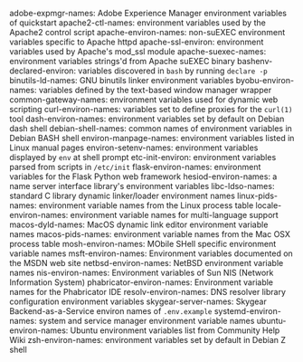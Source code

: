 adobe-expmgr-names: Adobe Experience Manager environment variables of quickstart
apache2-ctl-names: environment variables used by the Apache2 control script
apache-environ-names: non-suEXEC environment variables specific to Apache httpd
apache-ssl-environ: environment variables used by Apache's mod_ssl module
apache-suexec-names: environment variables strings'd from Apache suEXEC binary
bashenv-declared-environ: variables discovered in `bash` by running `declare -p`
binutils-ld-names: GNU binutils linker environment variables
byobu-environ-names: variables defined by the text-based window manager wrapper
common-gateway-names: environment variables used for dynamic web scripting
curl-environ-names: variables set to define proxies for the `curl(1)` tool
dash-environ-names: environment variables set by default on Debian dash shell
debian-shell-names: common names of environment variables in Debian BASH shell
environ-manpage-names: environment variables listed in Linux manual pages
environ-setenv-names: environment variables displayed by `env` at shell prompt
etc-init-environ: environment variables parsed from scripts in `/etc/init`
flask-environ-names: environment variables for the Flask Python web framework
hesiod-environ-names: a name server interface library's environment variables
libc-ldso-names: standard C library dynamic linker/loader environment names
linux-pids-names: environment variable names from the Linux process table
locale-environ-names: environment variable names for multi-language support
macos-dyld-names: MacOS dynamic link editor environment variable names
macos-pids-names: environment variable names from the Mac OSX process table
mosh-environ-names: MObile SHell specific environment variable names
msft-environ-names: Environment variables documented on the MSDN web site
netbsd-environ-names: NetBSD environment variable names
nis-environ-names: Environment variables of Sun NIS (Network Information System)
phabricator-environ-names: Environment variable names for the Phabricator IDE
resolv-environ-names: DNS resolver library configuration environment variables
skygear-server-names: Skygear Backend-as-a-Service environ names of `.env.example`
systemd-environ-names: system and service manager environment variable names
ubuntu-environ-names: Ubuntu environment variables list from Community Help Wiki
zsh-environ-names: environment variables set by default in Debian Z shell
